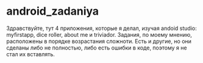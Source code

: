 # android_zadaniya
Здравствуйте, тут 4 приложения, которые я делал, изучая andoid studio: myfirstapp, dice roller, about me и triviador. Задания, по моему мнению, расположены в порядке возрастания сложноти. Есть и другие, но они сделаны либо не полностью, либо есть ошибки в коде, поэтому я не стал их вставлять.
 
